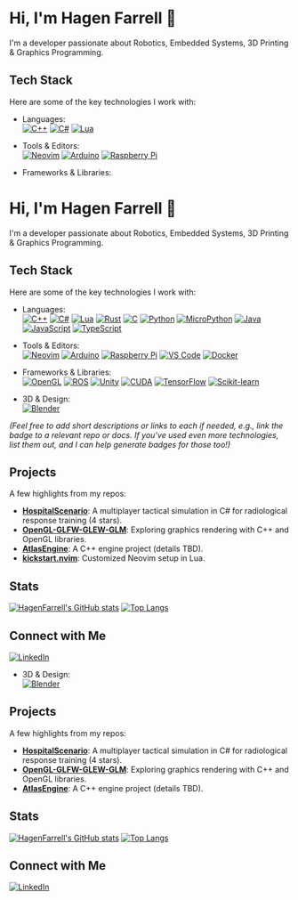 # Hi, I'm Hagen Farrell 👋

I'm a developer passionate about Robotics, Embedded Systems, 3D Printing & Graphics Programming.

## Tech Stack
Here are some of the key technologies I work with:

- Languages:  
  [![C++](https://img.shields.io/badge/C++-00599C?style=for-the-badge&logo=c%2B%2B&logoColor=white)]() 
  [![C#](https://img.shields.io/badge/C%23-239120?style=for-the-badge&logo=c-sharp&logoColor=white)]() 
  [![Lua](https://img.shields.io/badge/Lua-2C2D72?style=for-the-badge&logo=lua&logoColor=white)]()

- Tools & Editors:  
  [![Neovim](https://img.shields.io/badge/Neovim-57A143?style=for-the-badge&logo=neovim&logoColor=white)]() 
  [![Arduino](https://img.shields.io/badge/Arduino-00979D?style=for-the-badge&logo=arduino&logoColor=white)]() 
  [![Raspberry Pi](https://img.shields.io/badge/Raspberry%20Pi-A22846?style=for-the-badge&logo=raspberrypi&logoColor=white)]()

- Frameworks & Libraries:  
# Hi, I'm Hagen Farrell 👋

I'm a developer passionate about Robotics, Embedded Systems, 3D Printing & Graphics Programming.

## Tech Stack
Here are some of the key technologies I work with:

- Languages:  
  [![C++](https://img.shields.io/badge/C++-00599C?style=for-the-badge&logo=c%2B%2B&logoColor=white)]() 
  [![C#](https://img.shields.io/badge/C%23-239120?style=for-the-badge&logo=c-sharp&logoColor=white)]() 
  [![Lua](https://img.shields.io/badge/Lua-2C2D72?style=for-the-badge&logo=lua&logoColor=white)]()
  [![Rust](https://img.shields.io/badge/Rust-000000?style=for-the-badge&logo=rust&logoColor=white)]()
  [![C](https://img.shields.io/badge/C-A8B9CC?style=for-the-badge&logo=c&logoColor=white)]()
  [![Python](https://img.shields.io/badge/Python-3776AB?style=for-the-badge&logo=python&logoColor=white)]()
  [![MicroPython](https://img.shields.io/badge/MicroPython-2C3E50?style=for-the-badge&logo=micropython&logoColor=white)]()
  [![Java](https://img.shields.io/badge/Java-ED8B00?style=for-the-badge&logo=java&logoColor=white)]()
  [![JavaScript](https://img.shields.io/badge/JavaScript-F7DF1E?style=for-the-badge&logo=javascript&logoColor=black)]()
  [![TypeScript](https://img.shields.io/badge/TypeScript-007ACC?style=for-the-badge&logo=typescript&logoColor=white)]()

- Tools & Editors:  
  [![Neovim](https://img.shields.io/badge/Neovim-57A143?style=for-the-badge&logo=neovim&logoColor=white)]() 
  [![Arduino](https://img.shields.io/badge/Arduino-00979D?style=for-the-badge&logo=arduino&logoColor=white)]() 
  [![Raspberry Pi](https://img.shields.io/badge/Raspberry%20Pi-A22846?style=for-the-badge&logo=raspberrypi&logoColor=white)]()
  [![VS Code](https://img.shields.io/badge/VS%20Code-007ACC?style=for-the-badge&logo=visual-studio-code&logoColor=white)]()
  [![Docker](https://img.shields.io/badge/Docker-2496ED?style=for-the-badge&logo=docker&logoColor=white)]()

- Frameworks & Libraries:  
  [![OpenGL](https://img.shields.io/badge/OpenGL-5586A4?style=for-the-badge&logo=opengl&logoColor=white)]() 
  [![ROS](https://img.shields.io/badge/ROS-22314E?style=for-the-badge&logo=ros&logoColor=white)]() 
  [![Unity](https://img.shields.io/badge/Unity-000000?style=for-the-badge&logo=unity&logoColor=white)]()
  [![CUDA](https://img.shields.io/badge/CUDA-76B900?style=for-the-badge&logo=nvidia&logoColor=white)]()
  [![TensorFlow](https://img.shields.io/badge/TensorFlow-FF6F00?style=for-the-badge&logo=tensorflow&logoColor=white)]()
  [![Scikit-learn](https://img.shields.io/badge/Scikit--learn-F7931E?style=for-the-badge&logo=scikit-learn&logoColor=white)]()

- 3D & Design:  
  [![Blender](https://img.shields.io/badge/Blender-F5792A?style=for-the-badge&logo=blender&logoColor=white)]()

*(Feel free to add short descriptions or links to each if needed, e.g., link the badge to a relevant repo or docs. If you've used even more technologies, list them out, and I can help generate badges for those too!)*

## Projects
A few highlights from my repos:
- **[HospitalScenario](https://github.com/HagenFarrell/HospitalScenario)**: A multiplayer tactical simulation in C# for radiological response training (4 stars).
- **[OpenGL-GLFW-GLEW-GLM](https://github.com/HagenFarrell/OpenGL-GLFW-GLEW-GLM)**: Exploring graphics rendering with C++ and OpenGL libraries.
- **[AtlasEngine](https://github.com/HagenFarrell/AtlasEngine)**: A C++ engine project (details TBD).
- **[kickstart.nvim](https://github.com/HagenFarrell/kickstart.nvim)**: Customized Neovim setup in Lua.

## Stats
[![HagenFarrell's GitHub stats](https://github-readme-stats.vercel.app/api?username=HagenFarrell&show_icons=true&theme=radical)](https://github.com/anuraghazra/github-readme-stats)
[![Top Langs](https://github-readme-stats.vercel.app/api/top-langs/?username=HagenFarrell&layout=compact&langs_count=6)](https://github.com/anuraghazra/github-readme-stats)

## Connect with Me
[![LinkedIn](https://img.shields.io/badge/LinkedIn-0077B5?style=for-the-badge&logo=linkedin&logoColor=white)](https://linkedin.com/in/hagenfarrell)

- 3D & Design:  
  [![Blender](https://img.shields.io/badge/Blender-F5792A?style=for-the-badge&logo=blender&logoColor=white)]()

## Projects
A few highlights from my repos:
- **[HospitalScenario](https://github.com/HagenFarrell/HospitalScenario)**: A multiplayer tactical simulation in C# for radiological response training (4 stars).
- **[OpenGL-GLFW-GLEW-GLM](https://github.com/HagenFarrell/OpenGL-GLFW-GLEW-GLM)**: Exploring graphics rendering with C++ and OpenGL libraries.
- **[AtlasEngine](https://github.com/HagenFarrell/AtlasEngine)**: A C++ engine project (details TBD).

## Stats
[![HagenFarrell's GitHub stats](https://github-readme-stats.vercel.app/api?username=HagenFarrell&show_icons=true&theme=radical)](https://github.com/anuraghazra/github-readme-stats)
[![Top Langs](https://github-readme-stats.vercel.app/api/top-langs/?username=HagenFarrell&layout=compact&langs_count=6)](https://github.com/anuraghazra/github-readme-stats)

## Connect with Me
[![LinkedIn](https://img.shields.io/badge/LinkedIn-0077B5?style=for-the-badge&logo=linkedin&logoColor=white)](https://linkedin.com/in/hagenfarrell)
